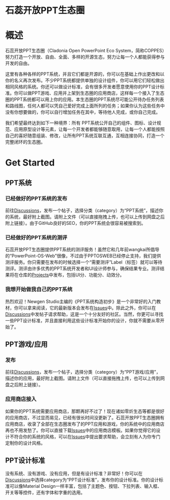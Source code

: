 # 石蕊开放PPT生态圈
# 概述
石蕊开放PPT生态圈（Cladonia Open PowerPoint Eco System，简称COPPES）努力打造一个开放、自由、全面、多样的开源生态，努力让每一个人都能获得参与开发的自由。

这里有各种各样的PPT系统，并且它们都是开源的，你可以在基础上作出更改和以你的名义再次发布。不少PPT系统都提供单独的设计组件，你可以用它们轻松做出相同风格的系统。你还可以做设计标准，会有很多开发者愿意使用你的PPT设计标准。你可以做PPT游戏、应用并上架到生态圈的应用商店，这样每一个接入了生态圈的PPT系统都可以用上你的应用。本生态圈的PPT系统尽可能公开待办任务列表和路线图，任何人都可以凭自己爱好完成上面所列的任务；如果你认为这些任务中没有你想要做的，你可以自行增加任务在其中，等待他人完成，或你自己完成。

我们希望最终达到如下一种境界：所有 PPT系统公开自己的组件、图标、设计规范、应用原型设计等元素，让每一个开发者都能够随意取用，让每一个人都能按照自己的喜好随意组装、修改，让所有PPT系统互联互通，互相连接协同，打造一个完整闭环的生态圈。
# Get Started
## PPT系统
### 已经做好的PPT系统的发布
前往[Discussions](https://github.com/PridePlayer/Cladonia-Open-PPT-Eco-System/discussions)，发布一个帖子，选择分类（category）为“PPT系统”，描述你的系统，最好附上截图。请附上文件（可以直接拖拽上传，也可以上传到网盘之后附上链接）。由于GitHub良好的SEO，你的PPT系统会很容易被搜索到。
### 已经做好的PPT系统的测评
石蕊开放PPT生态圈提供PPT系统的测评服务！虽然它和几年前wangkai所倡导的“PowerPoint-OS-Web”很像，不过由于PPTOSWEB已经停止支持，我们提供测评服务。你只需要在发布的时候选择一个“需要测评”Label（标签）就可以等待测评。测评由许多优秀的PPT系统开发者和UI设计师参与，确保结果专业。测评结果将在仓库的[Projects](https://github.com/PridePlayer/Cladonia-Open-PPT-Eco-System/projects)中发布，包括UI分、功能分、动效分。
### 我想开始做我自己的PPT系统
热烈欢迎！Newgen Studio主编的《PPT系统构造初步》是一个非常好的入门教材，你可以拿来阅读，它的最新版本会发布在[Issues](https://github.com/PridePlayer/Cladonia-Open-PPT-Eco-System/issues)中。除此之外，你可以在[Discussions](https://github.com/PridePlayer/Cladonia-Open-PPT-Eco-System/discussions)中发帖子请求帮助，这是一个十分友好的社区。当然，你更可以寻找一些PPT设计标准，并且直接利用这些设计标准开始你的设计，你就不需要从零开始了。
## PPT游戏/应用
### 发布
前往[Discussions](https://github.com/PridePlayer/Cladonia-Open-PPT-Eco-System/discussions)，发布一个帖子，选择分类（category）为“PPT游戏/应用”，描述你的应用，最好附上截图。请附上文件（可以直接拖拽上传，也可以上传到网盘之后附上链接）。
### 应用商店接入
如果你的PPT系统需要应用商店，那颗再好不过了！现在诸如零炘生态等都是很好的应用商店，不过显而易见，已经有很长时间没更新了。石蕊开放PPT生态圈拥有应用商店，收录了全部在生态圈发布了的PPT应用和游戏，你的系统中的应用商店再也不用发愁了。你可以直接下载[Issues](https://github.com/PridePlayer/Cladonia-Open-PPT-Eco-System/issues)中的应用商店模板。如果你觉得它的设计不符合你的系统的风格，可以在[Issues](https://github.com/PridePlayer/Cladonia-Open-PPT-Eco-System/issues)中提出要求帮助，会立刻有人为你专门定制你的设计风格。
## PPT设计标准
没有系统、没有游戏、没有应用，但是有设计标准？非常好！你可以在[Discussions](https://github.com/PridePlayer/Cladonia-Open-PPT-Eco-System/discussions)中选择category为“PPT设计标准”，发布你的设计标准。你的设计标准可以像Material Design一样丰富，包括了主题色、按钮、下拉列表、输入框、开关等等控件，还有字体和字重的选用。
